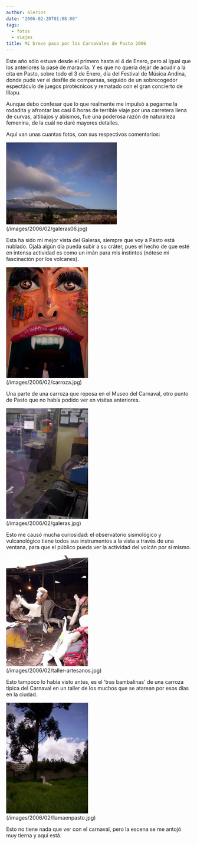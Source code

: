 ```yaml
---
author: alerios
date: "2006-02-20T01:08:00"
tags:
  - fotos
  - viajes
title: Mi breve paso por los Carnavales de Pasto 2006
---
```


Este año sólo estuve desde el primero hasta el 4 de Enero, pero al igual que
los anteriores la pasé de maravilla. Y es que no quería dejar de acudir a la
cita en Pasto, sobre todo el 3 de Enero, día del Festival de Música Andina,
donde pude ver el desfile de comparsas, seguido de un sobrecogedor espectáculo
de juegos pirotécnicos y rematado con el gran concierto de Illapu.

Aunque debo confesar que lo que realmente me impulsó a pegarme la rodadita y
afrontar las casi 6 horas de terrible viaje por una carretera llena de curvas,
altibajos y abismos, fue una poderosa razón de naturaleza femenina, de la cuál
no daré mayores detalles.

Aquí van unas cuantas fotos, con sus respectivos comentarios:

![](/images/2006/02/galeras06-300x222.jpg)  
(/images/2006/02/galeras06.jpg)

Esta ha sido mi mejor vista del Galeras, siempre que voy a Pasto está nublado.
Ojalá algún día pueda subir a su cráter, pues el hecho de que esté en intensa
actividad es como un imán para mis instintos (nótese mi fascinación por los
volcanes).

![](/images/2006/02/carroza-222x300.jpg)  
(/images/2006/02/carroza.jpg)

Una parte de una carroza que reposa en el Museo del Carnaval, otro punto de
Pasto que no había podido ver en visitas anteriores.

![](/images/2006/02/galeras-222x300.jpg)  
(/images/2006/02/galeras.jpg)

Esto me causó mucha curiosidad: el observatorio sismológico y vulcanológico
tiene todos sus instrumentos a la vista a través de una ventana, para que el
público pueda ver la actividad del volcán por sí mismo.

![](/images/2006/02/taller-artesanos-222x300.jpg)  
(/images/2006/02/taller-artesanos.jpg)

Esto tampoco lo había visto antes, es el 'tras bambalinas' de una carroza
típica del Carnaval en un taller de los muchos que se atarean por esos días en
la ciudad.

![](/images/2006/02/llamaenpasto-222x300.jpg)  
(/images/2006/02/llamaenpasto.jpg)

Esto no tiene nada que ver con el carnaval, pero la escena se me antojó muy
tierna y aquí está.
